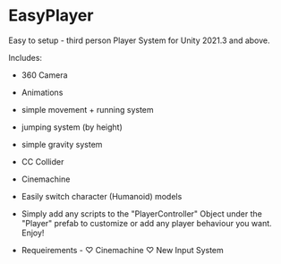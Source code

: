 # EasyPlayer
Easy to setup - third person Player System for Unity 2021.3 and above.

Includes:

- 360 Camera
- Animations
- simple movement + running system
- jumping system (by height)
- simple gravity system
- CC Collider
- Cinemachine
- Easily switch character (Humanoid) models

- Simply add any scripts to the "PlayerController" Object under the "Player" prefab to customize or add any player behaviour you want.
Enjoy!

- Requeirements -
♡ Cinemachine
♡ New Input System
